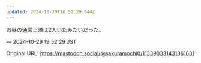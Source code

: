 ```yaml
---
updated: 2024-10-29T10:52:29.044Z
---
```


<p>お昼の通常上映は2人いたみたいだった。</p>

&mdash; 2024-10-29 19:52:29 JST

Original URL: https://mastodon.social/@sakuramochi0/113390331431861631
